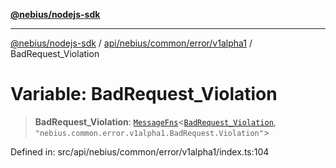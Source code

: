 [**@nebius/nodejs-sdk**](../../../../../../README.md)

---

[@nebius/nodejs-sdk](../../../../../../README.md) / [api/nebius/common/error/v1alpha1](../README.md) / BadRequest_Violation

# Variable: BadRequest_Violation

> **BadRequest_Violation**: [`MessageFns`](../../../../../../runtime/protos/core/interfaces/MessageFns.md)\<[`BadRequest_Violation`](../interfaces/BadRequest_Violation.md), `"nebius.common.error.v1alpha1.BadRequest.Violation"`\>

Defined in: src/api/nebius/common/error/v1alpha1/index.ts:104
